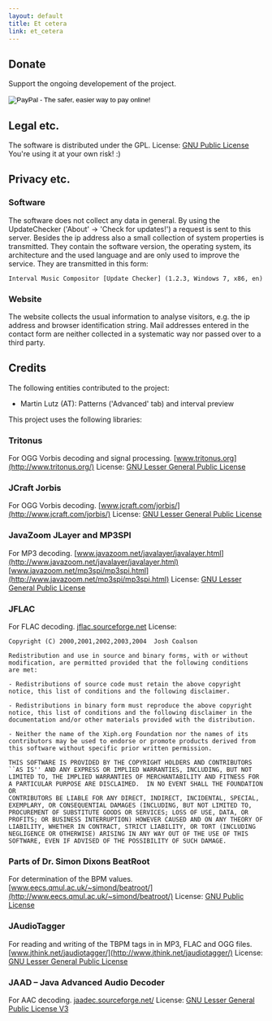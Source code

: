 ```yaml
---
layout: default
title: Et cetera
link: et_cetera
---
```


## Donate
Support the ongoing developement of the project.

<p>
<form action="https://www.paypal.com/cgi-bin/webscr" method="post" target="_top">
<input type="hidden" name="cmd" value="_s-xclick">
<input type="hidden" name="hosted_button_id" value="QFFW7M2BAEANQ">
<input type="image" src="https://www.paypalobjects.com/en_US/i/btn/btn_donateCC_LG.gif" border="0" name="submit" alt="PayPal - The safer, easier way to pay online!">
<img alt="" border="0" src="https://www.paypalobjects.com/en_US/i/scr/pixel.gif" width="1" height="1">
</form>
</p>


## Legal etc.
The software is distributed under the GPL.
License: [GNU Public License](http://www.gnu.org/licenses/gpl.txt)
You're using it at your own risk! :)

## Privacy etc.

### Software

The software does not collect any data in general. By using the UpdateChecker ('About' -> 'Check for updates!') a request is sent to this server. Besides the ip address also a small collection of system properties is transmitted. They contain the software version, the operating system, its architecture and the used language and are only used to improve the service. They are transmitted in this form:

```Interval Music Compositor [Update Checker] (1.2.3, Windows 7, x86, en)```

### Website

The website collects the usual information to analyse visitors, e.g. the ip address and browser identification string. Mail addresses entered in the contact form are neither collected in a systematic way nor passed over to a third party.

## Credits
The following entities contributed to the project:

* Martin Lutz (AT): Patterns ('Advanced' tab) and interval preview

This project uses the following libraries:

### Tritonus
For OGG Vorbis decoding and signal processing.
[www.tritonus.org](http://www.tritonus.org/)
License: [GNU Lesser General Public License](http://www.gnu.org/copyleft/lesser.html)

### JCraft Jorbis
For OGG Vorbis decoding.
[www.jcraft.com/jorbis/](http://www.jcraft.com/jorbis/)
License: [GNU Lesser General Public License](http://www.gnu.org/copyleft/lesser.html)

### JavaZoom JLayer and MP3SPI
For MP3 decoding.
[www.javazoom.net/javalayer/javalayer.html](http://www.javazoom.net/javalayer/javalayer.html)
[www.javazoom.net/mp3spi/mp3spi.html](http://www.javazoom.net/mp3spi/mp3spi.html)
License: [GNU Lesser General Public License](http://www.gnu.org/copyleft/lesser.html)

### JFLAC
For FLAC decoding.
[jflac.sourceforge.net](http://jflac.sourceforge.net/)
License:

    Copyright (C) 2000,2001,2002,2003,2004  Josh Coalson
    
    Redistribution and use in source and binary forms, with or without
    modification, are permitted provided that the following conditions
    are met:
    
    - Redistributions of source code must retain the above copyright
    notice, this list of conditions and the following disclaimer.
    
    - Redistributions in binary form must reproduce the above copyright
    notice, this list of conditions and the following disclaimer in the
    documentation and/or other materials provided with the distribution.
    
    - Neither the name of the Xiph.org Foundation nor the names of its
    contributors may be used to endorse or promote products derived from
    this software without specific prior written permission.
    
    THIS SOFTWARE IS PROVIDED BY THE COPYRIGHT HOLDERS AND CONTRIBUTORS
    ``AS IS'' AND ANY EXPRESS OR IMPLIED WARRANTIES, INCLUDING, BUT NOT
    LIMITED TO, THE IMPLIED WARRANTIES OF MERCHANTABILITY AND FITNESS FOR
    A PARTICULAR PURPOSE ARE DISCLAIMED.  IN NO EVENT SHALL THE FOUNDATION OR
    CONTRIBUTORS BE LIABLE FOR ANY DIRECT, INDIRECT, INCIDENTAL, SPECIAL,
    EXEMPLARY, OR CONSEQUENTIAL DAMAGES (INCLUDING, BUT NOT LIMITED TO,
    PROCUREMENT OF SUBSTITUTE GOODS OR SERVICES; LOSS OF USE, DATA, OR
    PROFITS; OR BUSINESS INTERRUPTION) HOWEVER CAUSED AND ON ANY THEORY OF
    LIABILITY, WHETHER IN CONTRACT, STRICT LIABILITY, OR TORT (INCLUDING
    NEGLIGENCE OR OTHERWISE) ARISING IN ANY WAY OUT OF THE USE OF THIS
    SOFTWARE, EVEN IF ADVISED OF THE POSSIBILITY OF SUCH DAMAGE.

### Parts of Dr. Simon Dixons BeatRoot
For determination of the BPM values.
[www.eecs.qmul.ac.uk/~simond/beatroot/](http://www.eecs.qmul.ac.uk/~simond/beatroot/)
License: [GNU Public License](http://www.gnu.org/licenses/gpl.txt)

### JAudioTagger
For reading and writing of the TBPM tags in in MP3, FLAC and OGG files.
[www.jthink.net/jaudiotagger/](http://www.jthink.net/jaudiotagger/)
License: [GNU Lesser General Public License](http://www.gnu.org/copyleft/lesser.html)

### JAAD – Java Advanced Audio Decoder
For AAC decoding.
[jaadec.sourceforge.net/](http://jaadec.sourceforge.net/)
License: [GNU Lesser General Public License V3](http://www.gnu.org/licenses/lgpl-3.0.html)
